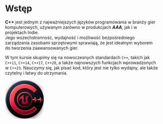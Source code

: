 # Wstęp
 
__C++__ jest jednym z najważniejszych języków programowania w branży gier komputerowych, używanym zarówno w produkcjach __*AAA*__, jak i w projektach Indie.  
Jego wszechstronność, wydajność i możliwość bezpośredniego zarządzania zasobami sprzętowymi sprawiają, że jest idealnym wyborem do tworzenia zaawansowanych gier. 

W tym kursie skupimy się na nowoczesnych standardach ```C++```, takich jak ```C++11```, ```C++14```, ```C++17```, ```C++20```, a także najnowszych funkcjach wprowadzonych w `C++23`. Nauczymy się, jak pisać kod, który jest nie tylko wydajny, ale także czytelny i łatwy do utrzymania.

![Logo](./Data/logo.webp)
